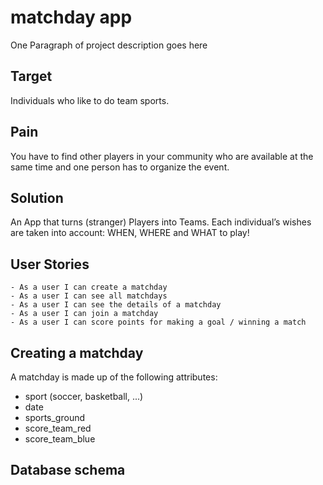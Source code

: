 # matchday app

One Paragraph of project description goes here

## Target

Individuals who like to do team sports.

## Pain

You have to find other players in your community who are available at the same time and one person has to organize the event.

## Solution

An App that turns (stranger) Players into Teams. Each individual’s wishes are taken into account: WHEN, WHERE and WHAT to play!

## User Stories

```
- As a user I can create a matchday
- As a user I can see all matchdays
- As a user I can see the details of a matchday
- As a user I can join a matchday
- As a user I can score points for making a goal / winning a match

```

## Creating a matchday

A matchday is made up of the following attributes:
- sport (soccer, basketball, ...)
- date
- sports_ground
- score_team_red
- score_team_blue

## Database schema
